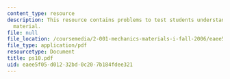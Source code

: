 ```yaml
---
content_type: resource
description: This resource contains problems to test students understanding of course
  material.
file: null
file_location: /coursemedia/2-001-mechanics-materials-i-fall-2006/eaee5f05d01232bd0c207b184fdee321_ps10.pdf
file_type: application/pdf
resourcetype: Document
title: ps10.pdf
uid: eaee5f05-d012-32bd-0c20-7b184fdee321
---
```

